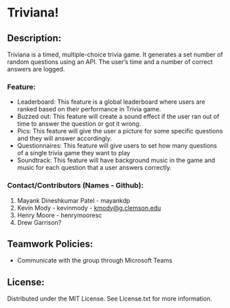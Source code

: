 # Triviana!

## Description:

Triviana is a timed, multiple-choice trivia game. It generates a set number of random questions using an API. The user’s time and a number of correct answers are logged. 

### Feature: 

- Leaderboard: This feature is a global leaderboard where users are ranked based on their performance in Trivia game.
- Buzzed out: This feature will create a sound effect if the user ran out of time to answer the question or got it wrong.
- Pics: This feature will give the user a picture for some specific questions and they will answer accordingly.
- Questionnaires: This feature will give users to set how many questions of a single trivia game they want to play
- Soundtrack: This feature will have background music in the game and music for each question that a user answers correctly. 

### Contact/Contributors (Names - Github):

1. Mayank Dineshkumar Patel - mayankdp 
2. Kevin Mody - kevinmody - kmody@g.clemson.edu
3. Henry Moore - henrymooresc
4. Drew Garrison?

## Teamwork Policies:

- Communicate with the group through Microsoft Teams

## License:

Distributed under the MIT License. See License.txt for more information.

